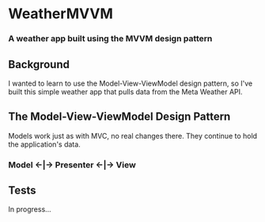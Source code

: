 # WeatherMVVM
### A weather app built using the MVVM design pattern

## Background
I wanted to learn to use the Model-View-ViewModel design pattern, so I've built this simple weather app that pulls data from the Meta Weather API.

## The Model-View-ViewModel Design Pattern
Models work just as with MVC, no real changes there. They continue to hold the application's data.

### Model <-|-> Presenter <-|-> View

## Tests
In progress...
